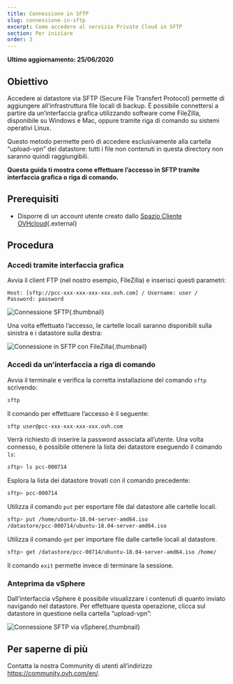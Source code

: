 ```yaml
---
title: Connessione in SFTP
slug: connessione-in-sftp
excerpt: Come accedere al servizio Private Cloud in SFTP
section: Per iniziare
order: 3
---
```


**Ultimo aggiornamento: 25/06/2020**

## Obiettivo

Accedere ai datastore via SFTP (Secure File Transfert Protocol) permette di aggiungere all’infrastruttura file locali di backup. È possibile connettersi a partire da un’interfaccia grafica utilizzando software come FileZilla, disponibile su Windows e Mac,  oppure tramite riga di comando su sistemi operativi Linux.

Questo metodo permette però di accedere esclusivamente alla cartella “upload-vpn” dei datastore: tutti i file non contenuti in questa directory non saranno quindi raggiungibili.

**Questa guida ti mostra come effettuare l’accesso in SFTP tramite interfaccia grafica o riga di comando.**

## Prerequisiti

- Disporre di un account utente creato dallo [Spazio Cliente OVHcloud](https://www.ovh.com/auth/?action=gotomanager&from=https://www.ovh.it/&ovhSubsidiary=it){.external}

## Procedura

### Accedi tramite interfaccia grafica

Avvia il client FTP (nel nostro esempio, FileZilla) e inserisci questi parametri:

```
Host: [sftp://pcc-xxx-xxx-xxx-xxx.ovh.com] / Username: user / Password: password
```

![Connessione SFTP](images/connection_sftp_filezilla_log.png){.thumbnail}

Una volta effettuato l’accesso, le cartelle locali saranno disponibili sulla sinistra e i datastore sulla destra:

![Connessione in SFTP con FileZilla](images/connection_sftp_filezilla.png){.thumbnail}

### Accedi da un’interfaccia a riga di comando

Avvia il terminale e verifica la corretta installazione del comando `sftp` scrivendo:

```sh
sftp
```

Il comando per effettuare l’accesso è il seguente:

```sh
sftp user@pcc-xxx-xxx-xxx-xxx.ovh.com
```

Verrà richiesto di inserire la password associata all’utente. Una volta connesso, è possibile ottenere la lista dei datastore eseguendo il comando `ls`:

```sh
sftp> ls pcc-000714
```

Esplora la lista dei datastore trovati con il comando precedente:

```sh
sftp> pcc-000714
```

Utilizza il comando `put` per esportare file dal datastore alle cartelle locali.

```sh
sftp> put /home/ubuntu-18.04-server-amd64.iso
/datastore/pcc-000714/ubuntu-18.04-server-amd64.iso  
```

Utilizza il comando `get` per importare file dalle cartelle locali al datastore.

```sh
sftp> get /datastore/pcc-00714/ubuntu-18.04-server-amd64.iso /home/
```

Il comando `exit` permette invece di terminare la sessione.

### Anteprima da vSphere

Dall’interfaccia vSphere è possibile visualizzare i contenuti di quanto inviato navigando nel datastore. Per effettuare questa operazione, clicca sul datastore in questione nella cartella “upload-vpn”:

![Connessione SFTP via vSphere](images/sftpconnection.png){.thumbnail}

## Per saperne di più

Contatta la nostra Community di utenti all’indirizzo <https://community.ovh.com/en/>.
